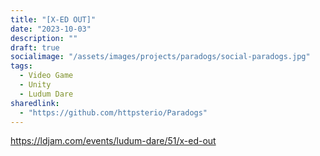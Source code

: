 ```yaml
---
title: "[X-ED OUT]"
date: "2023-10-03"
description: ""
draft: true
socialimage: "/assets/images/projects/paradogs/social-paradogs.jpg"
tags:
  - Video Game
  - Unity
  - Ludum Dare
sharedlink: 
  - "https://github.com/httpsterio/Paradogs"
---
```


https://ldjam.com/events/ludum-dare/51/x-ed-out

